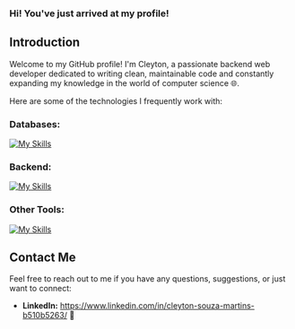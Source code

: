 ### Hi! You've just arrived at my profile!

## Introduction

Welcome to my GitHub profile! I'm Cleyton, a passionate backend web developer dedicated to writing clean, maintainable code and constantly expanding my knowledge in the world of computer science 🌐.

Here are some of the technologies I frequently work with:

<strong><h3>Databases:</h3></strong>
[![My Skills](https://skillicons.dev/icons?i=mysql,redis)](https://skillicons.dev)

<strong><h3>Backend:</h3></strong>
[![My Skills](https://skillicons.dev/icons?i=java,spring,hibernate,maven,rabbitmq)](https://skillicons.dev)

<strong><h3>Other Tools:</h3></strong>
[![My Skills](https://skillicons.dev/icons?i=docker,kubernetes)](https://skillicons.dev)

## Contact Me

Feel free to reach out to me if you have any questions, suggestions, or just want to connect:

- **LinkedIn:** https://www.linkedin.com/in/cleyton-souza-martins-b510b5263/ 🔗
